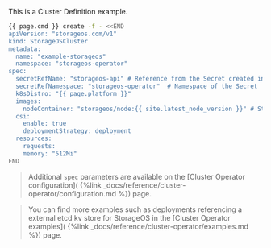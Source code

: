 This is a Cluster Definition example. 

```bash
{{ page.cmd }} create -f - <<END
apiVersion: "storageos.com/v1"
kind: StorageOSCluster
metadata:
  name: "example-storageos"
  namespace: "storageos-operator"
spec:
  secretRefName: "storageos-api" # Reference from the Secret created in the previous step
  secretRefNamespace: "storageos-operator"  # Namespace of the Secret
  k8sDistro: "{{ page.platform }}"
  images:
    nodeContainer: "storageos/node:{{ site.latest_node_version }}" # StorageOS version
  csi:
    enable: true
    deploymentStrategy: deployment
  resources:
    requests:
    memory: "512Mi"
END
```

> Additional `spec` parameters are available on the [Cluster Operator
> configuration]( {%link _docs/reference/cluster-operator/configuration.md %})
> page.

> You can find more examples such as deployments referencing a external etcd kv
> store for StorageOS in the [Cluster Operator examples](
> {%link _docs/reference/cluster-operator/examples.md %}) page.
